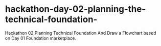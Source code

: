# hackathon-day-02-planning-the-technical-foundation-
Hackathon 02 Planning Technical Foundation And Draw a Flowchart based on Day 01 Foundation marketplace.
